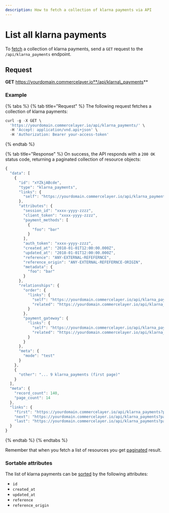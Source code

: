 ```yaml
---
description: How to fetch a collection of klarna payments via API
---
```


# List all klarna payments

To [fetch](https://docs.commercelayer.io/developers/fetching-resources) a collection of klarna payments, send a `GET` request to the `/api/klarna_payments` endpoint.

## Request

**GET** https://yourdomain.commercelayer.io**/api/klarna\_payments**

### **Example**

{% tabs %}
{% tab title="Request" %}
The following request fetches a collection of klarna payments:

```javascript
curl -g -X GET \
  'https://yourdomain.commercelayer.io/api/klarna_payments/' \
  -H 'Accept: application/vnd.api+json' \
  -H 'Authorization: Bearer your-access-token'
```
{% endtab %}

{% tab title="Response" %}
On success, the API responds with a `200 OK` status code, returning a paginated collection of resource objects:

```javascript
{
  "data": [
    {
      "id": "xYZkjABcde",
      "type": "klarna_payments",
      "links": {
        "self": "https://yourdomain.commercelayer.io/api/klarna_payments/xYZkjABcde"
      },
      "attributes": {
        "session_id": "xxxx-yyyy-zzzz",
        "client_token": "xxxx-yyyy-zzzz",
        "payment_methods": [
          {
            "foo": "bar"
          }
        ],
        "auth_token": "xxxx-yyyy-zzzz",
        "created_at": "2018-01-01T12:00:00.000Z",
        "updated_at": "2018-01-01T12:00:00.000Z",
        "reference": "ANY-EXTERNAL-REFEFERNCE",
        "reference_origin": "ANY-EXTERNAL-REFEFERNCE-ORIGIN",
        "metadata": {
          "foo": "bar"
        }
      },
      "relationships": {
        "order": {
          "links": {
            "self": "https://yourdomain.commercelayer.io/api/klarna_payments/xYZkjABcde/relationships/order",
            "related": "https://yourdomain.commercelayer.io/api/klarna_payments/xYZkjABcde/order"
          }
        },
        "payment_gateway": {
          "links": {
            "self": "https://yourdomain.commercelayer.io/api/klarna_payments/xYZkjABcde/relationships/payment_gateway",
            "related": "https://yourdomain.commercelayer.io/api/klarna_payments/xYZkjABcde/payment_gateway"
          }
        }
      },
      "meta": {
        "mode": "test"
      }
    },
    {
      "other": "... 9 klarna_payments (first page)"
    }
  ],
  "meta": {
    "record_count": 140,
    "page_count": 14
  },
  "links": {
    "first": "https://yourdomain.commercelayer.io/api/klarna_payments?page[number]=1&page[size]=10",
    "next": "https://yourdomain.commercelayer.io/api/klarna_payments?page[number]=2&page[size]=10",
    "last": "https://yourdomain.commercelayer.io/api/klarna_payments?page[number]=14&page[size]=10"
  }
}
```
{% endtab %}
{% endtabs %}

Remember that when you fetch a list of resources you get [paginated](https://docs.commercelayer.io/developers/pagination) result.

### Sortable attributes

The list of klarna payments can be [sorted](https://docs.commercelayer.io/developers/sorting-results) by the following attributes:

* `id`
* `created_at`
* `updated_at`
* `reference`
* `reference_origin`
